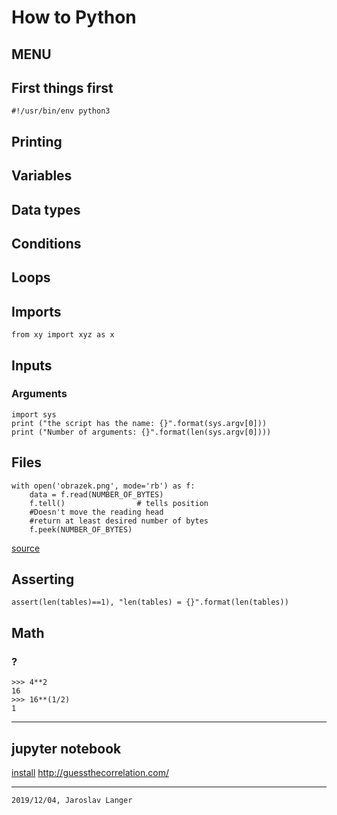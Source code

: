 # How to Python

## MENU

## First things first
```
#!/usr/bin/env python3
```

## Printing

## Variables

## Data types

## Conditions

## Loops

## Imports
```
from xy import xyz as x
```

## Inputs
### Arguments
```
import sys
print ("the script has the name: {}".format(sys.argv[0]))
print ("Number of arguments: {}".format(len(sys.argv[0])))
```

## Files
```
with open('obrazek.png', mode='rb') as f:
    data = f.read(NUMBER_OF_BYTES)
    f.tell()                # tells position
    #Doesn't move the reading head
    #return at least desired number of bytes
    f.peek(NUMBER_OF_BYTES) 
```
[source](http://vyuka.ookami.cz/materialy/python/files/basics.xml)

## Asserting
```
assert(len(tables)==1), "len(tables) = {}".format(len(tables))
```

## Math
### ?
```
>>> 4**2
16
>>> 16**(1/2)
1
```
---
## jupyter notebook
[install](https://jupyter.org/install)
http://guessthecorrelation.com/

---
`2019/12/04, Jaroslav Langer`